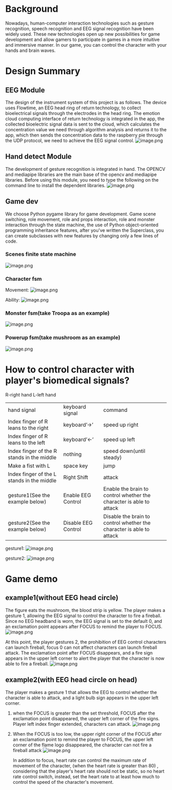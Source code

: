 # Background
Nowadays, human-computer interaction technologies such as gesture recognition, speech recognition and EEG signal recognition have been widely used. These new technologies open up new possibilities for game development and allow gamers to participate in games in a more intuitive and immersive manner.
In our game, you can control the character with your hands and brain waves.
# Design Summary
## EEG Module
The design of the instrument system of this project is as follows. The device uses Flowtime, an EEG head ring of return technology, to collect bioelectrical signals through the electrodes in the head ring. The emotion cloud computing interface of return technology is integrated in the app, the collected bioelectric signal data is sent to the cloud, which calculates the concentration value we need through algorithm analysis and returns it to the app, which then sends the concentration data to the raspberry pie through the UDP protocol, we need to achieve the EEG signal control.
![image.png](https://pokemongle-images-1319763739.cos.ap-nanjing.myqcloud.com/sandox/img/202309132152632.png)
## Hand detect Module
The development of gesture recognition is integrated in hand. The OPENCV and mediapipe libraries are the main base of the opencv and mediapipe libraries. Before using this module, you need to type the following on the command line to install the dependent libraries.
![image.png](https://pokemongle-images-1319763739.cos.ap-nanjing.myqcloud.com/sandox/img/202309132154477.png)
## Game dev
We choose Python pygame library for game development.
Game scene switching, role movement, role and props interaction, role and monster interaction through the state machine, the use of Python object-oriented programming inheritance features, after you've written the Superclass, you can create subclasses with new features by changing only a few lines of code.
### Scenes finite state machine
![image.png](https://pokemongle-images-1319763739.cos.ap-nanjing.myqcloud.com/sandox/img/202309132157038.png)

### Character fsm

Movement:
![image.png](https://pokemongle-images-1319763739.cos.ap-nanjing.myqcloud.com/sandox/img/202309132159225.png)

Ability:
![image.png](https://pokemongle-images-1319763739.cos.ap-nanjing.myqcloud.com/sandox/img/202309132159208.png)

### Monster fsm(take Troopa as an example)

![image.png](https://pokemongle-images-1319763739.cos.ap-nanjing.myqcloud.com/sandox/img/202309132200066.png)

### Powerup fsm(take mushroom as an example)
![image.png](https://pokemongle-images-1319763739.cos.ap-nanjing.myqcloud.com/sandox/img/202309132200477.png)

# How to control character with player's biomedical signals?
R-right hand L-left hand

|   |   |   |
|---|---|---|
|hand signal|keyboard signal|command|
|Index finger of R leans to the right|keyboard’→’|speed up right|
|Index finger of R leans to the left|keyboard’←’|speed up left|
|Index finger of the R stands in the middle|nothing|speed down(until steady)|
|Make a fist with L|space key|jump|
|Index finger of the L stands in the middle|Right Shift|attack|
|gesture1(See the example below)|Enable EEG Control|Enable the brain to control whether the character is able to attack|
|gesture2(See the example below)|Disable EEG Control|Disable the brain to control whether the character is able to attack|

gesture1:
![image.png](https://pokemongle-images-1319763739.cos.ap-nanjing.myqcloud.com/sandox/img/202309132324762.png)

gesture2:
![image.png](https://pokemongle-images-1319763739.cos.ap-nanjing.myqcloud.com/sandox/img/202309132325059.png)

# Game demo
## example1(without EEG head circle)
The figure eats the mushroom, the blood strip is yellow. The player makes a gesture 1, allowing the EEG signal to control the character to fire a fireball. Since no EEG headband is worn, the EEG signal is set to the default 0, and an exclamation point appears after FOCUS to remind the player to FOCUS.
![image.png](https://pokemongle-images-1319763739.cos.ap-nanjing.myqcloud.com/sandox/img/202309132203686.png)

At this point, the player gestures 2, the prohibition of EEG control characters can launch fireball, focus 0 can not affect characters can launch fireball attack. The exclamation point after FOCUS disappears, and a fire sign appears in the upper left corner to alert the player that the character is now able to fire a fireball.
![image.png](https://pokemongle-images-1319763739.cos.ap-nanjing.myqcloud.com/sandox/img/202309132327774.png)

## example2(with EEG head circle on head)
The player makes a gesture 1 that allows the EEG to control whether the character is able to attack, and a light bulb sign appears in the upper left corner.
1. when the FOCUS is greater than the set threshold, FOCUS after the exclamation point disappeared, the upper left corner of the fire signs. Player left index finger extended, characters can attack.
	![image.png](https://pokemongle-images-1319763739.cos.ap-nanjing.myqcloud.com/sandox/img/202309132328696.png)
	
1. When the FOCUS is too low, the upper right corner of the FOCUS after an exclamation point to remind the player to FOCUS, the upper left corner of the flame logo disappeared, the character can not fire a fireball attack
	![image.png](https://pokemongle-images-1319763739.cos.ap-nanjing.myqcloud.com/sandox/img/202309132329151.png)
	
	In addition to focus, heart rate can control the maximum rate of movement of the character, (when the heart rate is greater than 80) , considering that the player's heart rate should not be static, so no heart rate control switch, instead, set the heart rate to at least how much to control the speed of the character's movement.